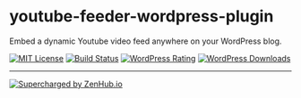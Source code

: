 # youtube-feeder-wordpress-plugin
Embed a dynamic Youtube video feed anywhere on your WordPress blog.

[![MIT License](https://img.shields.io/badge/license-MIT-blue.svg)](https://github.com/aensley/youtube-feeder-wordpress-plugin/blob/master/LICENSE) [![Build Status](https://travis-ci.org/aensley/youtube-feeder-wordpress-plugin.svg)](https://travis-ci.org/aensley/youtube-feeder-wordpress-plugin) [![WordPress Rating](https://img.shields.io/wordpress/plugin/r/youtube-feeder.svg?maxAge=2592000)](https://wordpress.org/plugins/youtube-feeder/) [![WordPress Downloads](https://img.shields.io/wordpress/plugin/dt/youtube-feeder.svg?maxAge=2592000)](https://wordpress.org/plugins/youtube-feeder/)

----

[![Supercharged by ZenHub.io](https://raw.githubusercontent.com/ZenHubIO/support/master/zenhub-badge.png)](https://zenhub.io)
